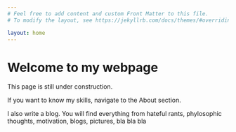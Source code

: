 ```yaml
---
# Feel free to add content and custom Front Matter to this file.
# To modify the layout, see https://jekyllrb.com/docs/themes/#overriding-theme-defaults

layout: home
---
```


<h1 class="page-title">
Welcome to my webpage
</h1>

<p>
This page is still under construction.

If you want to know my skills, navigate to the About section.

I also write a blog.
You will find everything from hateful rants, phylosophic thoughts, motivation, blogs, pictures, bla bla bla

</p>

